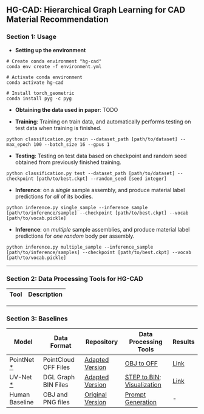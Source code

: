 ## HG-CAD: Hierarchical Graph Learning for CAD Material Recommendation

### Section 1: Usage

- **Setting up the environment**
```
# Create conda environment "hg-cad"
conda env create -f environment.yml

# Activate conda environment
conda activate hg-cad

# Install torch_geometric
conda install pyg -c pyg
```

- **Obtaining the data used in paper**: TODO


- **Training**: Training on train data, and automatically performs testing on test data when training is finished.
```
python classification.py train --dataset_path [path/to/dataset] --max_epoch 100 --batch_size 16 --gpus 1
```

- **Testing**: Testing on test data based on checkpoint and random seed obtained from previously finished training.
```
python classification.py test --dataset_path [path/to/dataset] --checkpoint [path/to/best.ckpt] --random_seed [seed integer]
```

- **Inference**: on a *single* sample assembly, and produce material label predictions for *all* of its bodies.
```
python inference.py single_sample --inference_sample [path/to/inference/sample] --checkpoint [path/to/best.ckpt] --vocab [path/to/vocab.pickle]
```

- **Inference**: on *multiple* sample assemblies, and produce material label predictions for *one random* body per assembly.
```
python inference.py multiple_sample --inference_sample [path/to/inference/samples] --checkpoint [path/to/best.ckpt] --vocab [path/to/vocab.pickle]
```

---

### Section 2: Data Processing Tools for HG-CAD

| Tool | Description |
| -- | -- |


---

### Section 3: Baselines

| Model | Data Format | Repository | Data Processing Tools | Results |
| -- | -- | -- | -- | -- |
| PointNet [*](https://doi.org/10.48550/arXiv.1612.00593) | PointCloud OFF Files | [Adapted Version](https://github.com/BrandonBian/pointnet-tensorflow) | [OBJ to OFF](TODO) | [Link](https://drive.google.com/drive/folders/1gD5NRNyzzHVVn0mfhRETty_dEB-Wut0N?usp=share_link) |
| UV-Net [*](https://doi.org/10.48550/arXiv.2006.10211) | DGL Graph BIN Files | [Adapted Version](https://github.com/BrandonBian/UV-Net) | [STEP to BIN](TODO); [Visualization](TODO) | [Link](https://drive.google.com/drive/folders/1GS14bYIzT5ut42Tr50X6nOTdyKpmDXdQ?usp=share_link) |
| Human Baseline | OBJ and PNG files | [Original Version](https://github.com/BrandonBian/Human-Baseline) | [Prompt Generation](TODO) | - |
